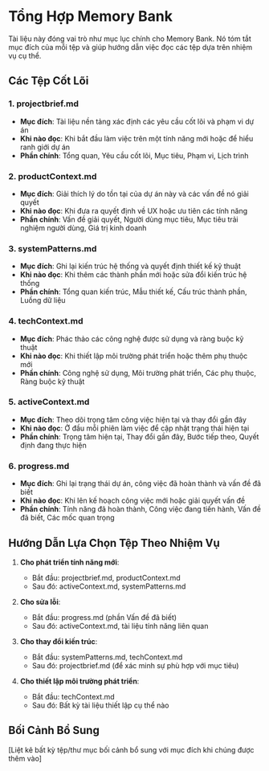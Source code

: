 # Tổng Hợp Memory Bank

Tài liệu này đóng vai trò như mục lục chính cho Memory Bank. Nó tóm tắt mục đích của mỗi tệp và giúp hướng dẫn việc đọc các tệp dựa trên nhiệm vụ cụ thể.

## Các Tệp Cốt Lõi

### 1. projectbrief.md
- **Mục đích**: Tài liệu nền tảng xác định các yêu cầu cốt lõi và phạm vi dự án
- **Khi nào đọc**: Khi bắt đầu làm việc trên một tính năng mới hoặc để hiểu ranh giới dự án
- **Phần chính**: Tổng quan, Yêu cầu cốt lõi, Mục tiêu, Phạm vi, Lịch trình

### 2. productContext.md
- **Mục đích**: Giải thích lý do tồn tại của dự án này và các vấn đề nó giải quyết
- **Khi nào đọc**: Khi đưa ra quyết định về UX hoặc ưu tiên các tính năng
- **Phần chính**: Vấn đề giải quyết, Người dùng mục tiêu, Mục tiêu trải nghiệm người dùng, Giá trị kinh doanh

### 3. systemPatterns.md
- **Mục đích**: Ghi lại kiến trúc hệ thống và quyết định thiết kế kỹ thuật
- **Khi nào đọc**: Khi thêm các thành phần mới hoặc sửa đổi kiến trúc hệ thống
- **Phần chính**: Tổng quan kiến trúc, Mẫu thiết kế, Cấu trúc thành phần, Luồng dữ liệu

### 4. techContext.md
- **Mục đích**: Phác thảo các công nghệ được sử dụng và ràng buộc kỹ thuật
- **Khi nào đọc**: Khi thiết lập môi trường phát triển hoặc thêm phụ thuộc mới
- **Phần chính**: Công nghệ sử dụng, Môi trường phát triển, Các phụ thuộc, Ràng buộc kỹ thuật

### 5. activeContext.md
- **Mục đích**: Theo dõi trọng tâm công việc hiện tại và thay đổi gần đây
- **Khi nào đọc**: Ở đầu mỗi phiên làm việc để cập nhật trạng thái hiện tại
- **Phần chính**: Trọng tâm hiện tại, Thay đổi gần đây, Bước tiếp theo, Quyết định đang thực hiện

### 6. progress.md
- **Mục đích**: Ghi lại trạng thái dự án, công việc đã hoàn thành và vấn đề đã biết
- **Khi nào đọc**: Khi lên kế hoạch công việc mới hoặc giải quyết vấn đề
- **Phần chính**: Tính năng đã hoàn thành, Công việc đang tiến hành, Vấn đề đã biết, Các mốc quan trọng

## Hướng Dẫn Lựa Chọn Tệp Theo Nhiệm Vụ

1. **Cho phát triển tính năng mới**:
   - Bắt đầu: projectbrief.md, productContext.md
   - Sau đó: activeContext.md, systemPatterns.md

2. **Cho sửa lỗi**:
   - Bắt đầu: progress.md (phần Vấn đề đã biết)
   - Sau đó: activeContext.md, tài liệu tính năng liên quan

3. **Cho thay đổi kiến trúc**:
   - Bắt đầu: systemPatterns.md, techContext.md
   - Sau đó: projectbrief.md (để xác minh sự phù hợp với mục tiêu)

4. **Cho thiết lập môi trường phát triển**:
   - Bắt đầu: techContext.md
   - Sau đó: Bất kỳ tài liệu thiết lập cụ thể nào

## Bối Cảnh Bổ Sung

[Liệt kê bất kỳ tệp/thư mục bối cảnh bổ sung với mục đích khi chúng được thêm vào] 